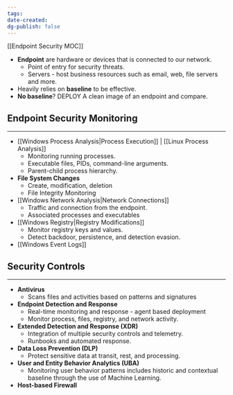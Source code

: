 ```yaml
---
tags: 
date-created: 
dg-publish: false
---
```

[[Endpoint Security MOC]]

- **Endpoint** are hardware or devices that is connected to our network.
	- Point of entry for security threats.
	- Servers - host business resources such as email, web, file servers and more.
- Heavily relies on **baseline** to be effective.
- **No baseline**? DEPLOY A clean image of an endpoint and compare.
## Endpoint Security Monitoring
---
- [[Windows Process Analysis|Process Execution]] | [[Linux Process Analysis]]
	- Monitoring running processes.
	- Executable files, PIDs, command-line arguments.
	- Parent-child process hierarchy.
- **File System Changes**
	- Create, modification, deletion
	- File Integrity Monitoring
- [[Windows Network Analysis|Network Connections]]
	- Traffic and connection from the endpoint.
	- Associated processes and executables
- [[Windows Registry|Registry Modifications]]
	- Monitor registry keys and values.
	- Detect backdoor, persistence, and detection evasion.
- [[Windows Event Logs]]
## Security Controls
---
- **Antivirus**
	- Scans files and activities based on patterns and signatures
- **Endpoint Detection and Response**
	- Real-time monitoring and response - agent based deployment
	- Monitor process, files, registry, and network activity.
- **Extended Detection and Response (XDR)**
	- Integration of multiple security controls and telemetry.
	- Runbooks and automated response.
- **Data Loss Prevention (DLP)**
	- Protect sensitive data at transit, rest, and processing.
- **User and Entity Behavior Analytics (UBA)**
	- Monitoring user behavior patterns includes historic and contextual baseline through the use of Machine Learning.
- **Host-based Firewall**


